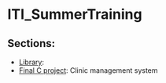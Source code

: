 # ITI_SummerTraining
## Sections:
- [Library](https://github.com/AbdoAli003/ITI_SummerTraining/tree/main/Library): 
- [Final C project](https://github.com/AbdoAli003/ITI_SummerTraining/tree/main/Clinic%20Management%20System%20Project): Clinic management system
